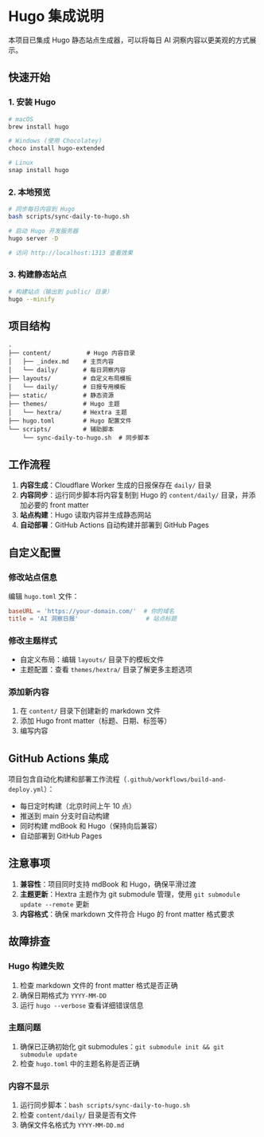 # Hugo 集成说明

本项目已集成 Hugo 静态站点生成器，可以将每日 AI 洞察内容以更美观的方式展示。

## 快速开始

### 1. 安装 Hugo

```bash
# macOS
brew install hugo

# Windows (使用 Chocolatey)
choco install hugo-extended

# Linux
snap install hugo
```

### 2. 本地预览

```bash
# 同步每日内容到 Hugo
bash scripts/sync-daily-to-hugo.sh

# 启动 Hugo 开发服务器
hugo server -D

# 访问 http://localhost:1313 查看效果
```

### 3. 构建静态站点

```bash
# 构建站点（输出到 public/ 目录）
hugo --minify
```

## 项目结构

```
.
├── content/          # Hugo 内容目录
│   ├── _index.md    # 主页内容
│   └── daily/       # 每日洞察内容
├── layouts/         # 自定义布局模板
│   └── daily/       # 日报专用模板
├── static/          # 静态资源
├── themes/          # Hugo 主题
│   └── hextra/      # Hextra 主题
├── hugo.toml        # Hugo 配置文件
└── scripts/         # 辅助脚本
    └── sync-daily-to-hugo.sh  # 同步脚本
```

## 工作流程

1. **内容生成**：Cloudflare Worker 生成的日报保存在 `daily/` 目录
2. **内容同步**：运行同步脚本将内容复制到 Hugo 的 `content/daily/` 目录，并添加必要的 front matter
3. **站点构建**：Hugo 读取内容并生成静态网站
4. **自动部署**：GitHub Actions 自动构建并部署到 GitHub Pages

## 自定义配置

### 修改站点信息

编辑 `hugo.toml` 文件：

```toml
baseURL = 'https://your-domain.com/'  # 你的域名
title = 'AI 洞察日报'                   # 站点标题
```

### 修改主题样式

- 自定义布局：编辑 `layouts/` 目录下的模板文件
- 主题配置：查看 `themes/hextra/` 目录了解更多主题选项

### 添加新内容

1. 在 `content/` 目录下创建新的 markdown 文件
2. 添加 Hugo front matter（标题、日期、标签等）
3. 编写内容

## GitHub Actions 集成

项目包含自动化构建和部署工作流程（`.github/workflows/build-and-deploy.yml`）：

- 每日定时构建（北京时间上午 10 点）
- 推送到 main 分支时自动构建
- 同时构建 mdBook 和 Hugo（保持向后兼容）
- 自动部署到 GitHub Pages

## 注意事项

1. **兼容性**：项目同时支持 mdBook 和 Hugo，确保平滑过渡
2. **主题更新**：Hextra 主题作为 git submodule 管理，使用 `git submodule update --remote` 更新
3. **内容格式**：确保 markdown 文件符合 Hugo 的 front matter 格式要求

## 故障排查

### Hugo 构建失败

1. 检查 markdown 文件的 front matter 格式是否正确
2. 确保日期格式为 `YYYY-MM-DD`
3. 运行 `hugo --verbose` 查看详细错误信息

### 主题问题

1. 确保已正确初始化 git submodules：`git submodule init && git submodule update`
2. 检查 `hugo.toml` 中的主题名称是否正确

### 内容不显示

1. 运行同步脚本：`bash scripts/sync-daily-to-hugo.sh`
2. 检查 `content/daily/` 目录是否有文件
3. 确保文件名格式为 `YYYY-MM-DD.md`